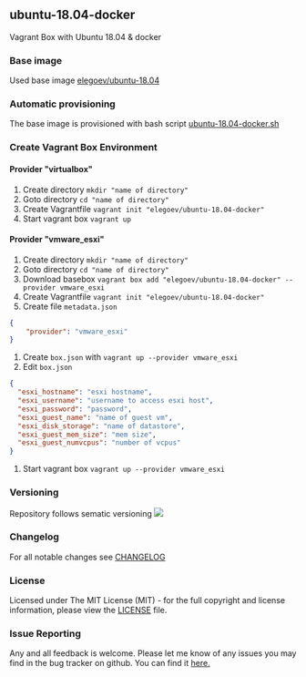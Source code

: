 ## ubuntu-18.04-docker
Vagrant Box with Ubuntu 18.04 & docker

### Base image
Used base image [elegoev/ubuntu-18.04](https://app.vagrantup.com/elegoev/boxes/ubuntu-18.04)

### Automatic provisioning
The base image is provisioned with bash script [ubuntu-18.04-docker.sh](https://github.com/elegoev/vagrant-ubuntu/blob/master/vagrant-ubuntu1804-docker/provisioning/ubuntu-18.04-docker.sh)

###  Create Vagrant Box Environment
#### Provider "virtualbox"
1. Create directory `mkdir "name of directory"`
1. Goto directory `cd "name of directory"`
1. Create Vagrantfile `vagrant init "elegoev/ubuntu-18.04-docker"`
1. Start vagrant box `vagrant up`

#### Provider "vmware_esxi"
1. Create directory `mkdir "name of directory"`
1. Goto directory `cd "name of directory"`
1. Download basebox `vagrant box add "elegoev/ubuntu-18.04-docker" --provider vmware_esxi`
1. Create Vagrantfile `vagrant init "elegoev/ubuntu-18.04-docker"`
1. Create file `metadata.json`
```json
{
    "provider": "vmware_esxi"
}
```
1. Create `box.json` with `vagrant up --provider vmware_esxi`
1. Edit `box.json`
```json
{
  "esxi_hostname": "esxi hostname",
  "esxi_username": "username to access esxi host",
  "esxi_password": "password",
  "esxi_guest_name": "name of guest vm",
  "esxi_disk_storage": "name of datastore",
  "esxi_guest_mem_size": "mem size",
  "esxi_guest_numvcpus": "number of vcpus"
}
```
1. Start vagrant box `vagrant up --provider vmware_esxi`


### Versioning
Repository follows sematic versioning  [![](https://img.shields.io/badge/semver-2.0.0-green.svg)](http://semver.org)

### Changelog
For all notable changes see [CHANGELOG](https://github.com/elegoev/basebox-ubuntu-18.04-docker/blob/master/CHANGELOG.md)

### License
Licensed under The MIT License (MIT) - for the full copyright and license information, please view the [LICENSE](https://github.com/elegoev/basebox-ubuntu-18.04-docker/blob/master/LICENSE) file.

### Issue Reporting
Any and all feedback is welcome.  Please let me know of any issues you may find in the bug tracker on github. You can find it [here. ](https://github.com/elegoev/basebox-ubuntu-18.04-docker/issues)
